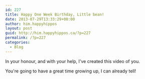 ```yaml
---
id: 227
title: Happy One Week Birthday, Little bean!
date: 2013-07-29T13:33:29+00:00
author: him.happyhippos
layout: post
guid: http://him.happyhippos.ca/?p=227
permalink: /?p=227
categories:
  - Blog
---
```

In your honour, and with your help, I've created this video of you.



You're going to have a great time growing up, I can already tell!
